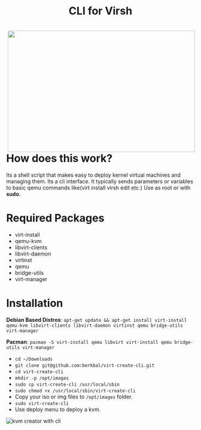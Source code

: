 <p align="center">
  <h1 align="center">CLI for Virsh</h1><br>
  <img src="https://www.berkbal.com/wp-content/uploads/2022/01/virt-create-cli.gif" align="right" height="325" width="500"></img>
</p>

# How does this work?
Its a shell script that makes easy to deploy kernel virtual machines and managing them. Its a cli interface. It typically sends parameters or variables to basic qemu commands like(virt install virsh edit etc.) Use as root or with **sudo.**

# Required Packages

- virt-install
- qemu-kvm
- libvirt-clients
- libvirt-daemon
- virtinst
- qemu
- bridge-utils
- virt-manager

# Installation

**Debian Based Distros**:
`apt-get update && apt-get install virt-install qemu-kvm libvirt-clients libvirt-daemon virtinst qemu bridge-utils virt-manager`

**Pacman**: `pacman -S virt-install qemu libvirt virt-install qemu bridge-utils virt-manager`

- `cd ~/Downloads`
- `git clone git@github.com:berkbal/virt-create-cli.git`
- `cd virt-create-cli`
- `mkdir -p /opt/images`
- `sudo cp virt-create-cli /usr/local/sbin`
- `sudo chmod +x /usr/local/sbin/virt-create-cli`
- Copy your iso or img files to `/opt/images` folder.
- `sudo virt-create-cli`
- Use deploy menu to deploy a kvm.

![kvm creator with cli](https://www.berkbal.com/wp-content/uploads/2022/01/virt_create_cli_berkbal.com_.png)
